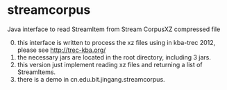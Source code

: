 streamcorpus
============

Java interface to read StreamItem from Stream CorpusXZ compressed file 

0. this interface is written to process the xz files using in kba-trec 2012, please see http://trec-kba.org/ 
1. the necessary jars are located in the root directory, including 3 jars.
2. this version just implement reading xz files and returning a list of StreamItems.
3. there is a demo in cn.edu.bit.jingang.streamcorpus.
